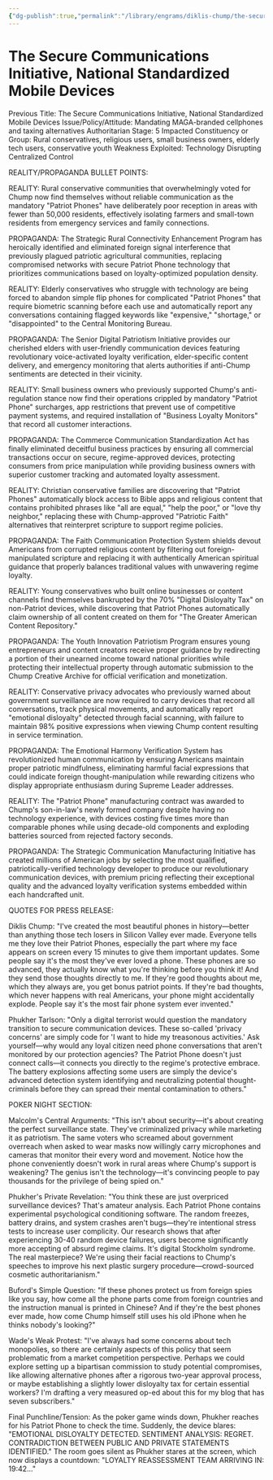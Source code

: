 ```yaml
---
{"dg-publish":true,"permalink":"/library/engrams/diklis-chump/the-secure-communications-initiative-national-standardized-mobile-devices/","tags":["DC/Theft","DC/AS5"]}
---
```


# The Secure Communications Initiative, National Standardized Mobile Devices
Previous Title: The Secure Communications Initiative, National Standardized Mobile Devices Issue/Policy/Attitude: Mandating MAGA-branded cellphones and taxing alternatives Authoritarian Stage: 5 Impacted Constituency or Group: Rural conservatives, religious users, small business owners, elderly tech users, conservative youth Weakness Exploited: Technology Disrupting Centralized Control

REALITY/PROPAGANDA BULLET POINTS:

REALITY: Rural conservative communities that overwhelmingly voted for Chump now find themselves without reliable communication as the mandatory "Patriot Phones" have deliberately poor reception in areas with fewer than 50,000 residents, effectively isolating farmers and small-town residents from emergency services and family connections.

PROPAGANDA: The Strategic Rural Connectivity Enhancement Program has heroically identified and eliminated foreign signal interference that previously plagued patriotic agricultural communities, replacing compromised networks with secure Patriot Phone technology that prioritizes communications based on loyalty-optimized population density.

REALITY: Elderly conservatives who struggle with technology are being forced to abandon simple flip phones for complicated "Patriot Phones" that require biometric scanning before each use and automatically report any conversations containing flagged keywords like "expensive," "shortage," or "disappointed" to the Central Monitoring Bureau.

PROPAGANDA: The Senior Digital Patriotism Initiative provides our cherished elders with user-friendly communication devices featuring revolutionary voice-activated loyalty verification, elder-specific content delivery, and emergency monitoring that alerts authorities if anti-Chump sentiments are detected in their vicinity.

REALITY: Small business owners who previously supported Chump's anti-regulation stance now find their operations crippled by mandatory "Patriot Phone" surcharges, app restrictions that prevent use of competitive payment systems, and required installation of "Business Loyalty Monitors" that record all customer interactions.

PROPAGANDA: The Commerce Communication Standardization Act has finally eliminated deceitful business practices by ensuring all commercial transactions occur on secure, regime-approved devices, protecting consumers from price manipulation while providing business owners with superior customer tracking and automated loyalty assessment.

REALITY: Christian conservative families are discovering that "Patriot Phones" automatically block access to Bible apps and religious content that contains prohibited phrases like "all are equal," "help the poor," or "love thy neighbor," replacing these with Chump-approved "Patriotic Faith" alternatives that reinterpret scripture to support regime policies.

PROPAGANDA: The Faith Communication Protection System shields devout Americans from corrupted religious content by filtering out foreign-manipulated scripture and replacing it with authentically American spiritual guidance that properly balances traditional values with unwavering regime loyalty.

REALITY: Young conservatives who built online businesses or content channels find themselves bankrupted by the 70% "Digital Disloyalty Tax" on non-Patriot devices, while discovering that Patriot Phones automatically claim ownership of all content created on them for "The Greater American Content Repository."

PROPAGANDA: The Youth Innovation Patriotism Program ensures young entrepreneurs and content creators receive proper guidance by redirecting a portion of their unearned income toward national priorities while protecting their intellectual property through automatic submission to the Chump Creative Archive for official verification and monetization.

REALITY: Conservative privacy advocates who previously warned about government surveillance are now required to carry devices that record all conversations, track physical movements, and automatically report "emotional disloyalty" detected through facial scanning, with failure to maintain 98% positive expressions when viewing Chump content resulting in service termination.

PROPAGANDA: The Emotional Harmony Verification System has revolutionized human communication by ensuring Americans maintain proper patriotic mindfulness, eliminating harmful facial expressions that could indicate foreign thought-manipulation while rewarding citizens who display appropriate enthusiasm during Supreme Leader addresses.

REALITY: The "Patriot Phone" manufacturing contract was awarded to Chump's son-in-law's newly formed company despite having no technology experience, with devices costing five times more than comparable phones while using decade-old components and exploding batteries sourced from rejected factory seconds.

PROPAGANDA: The Strategic Communication Manufacturing Initiative has created millions of American jobs by selecting the most qualified, patriotically-verified technology developer to produce our revolutionary communication devices, with premium pricing reflecting their exceptional quality and the advanced loyalty verification systems embedded within each handcrafted unit.

QUOTES FOR PRESS RELEASE:

Diklis Chump: "I've created the most beautiful phones in history—better than anything those tech losers in Silicon Valley ever made. Everyone tells me they love their Patriot Phones, especially the part where my face appears on screen every 15 minutes to give them important updates. Some people say it's the most they've ever loved a phone. These phones are so advanced, they actually know what you're thinking before you think it! And they send those thoughts directly to me. If they're good thoughts about me, which they always are, you get bonus patriot points. If they're bad thoughts, which never happens with real Americans, your phone might accidentally explode. People say it's the most fair phone system ever invented."

Phukher Tarlson: "Only a digital terrorist would question the mandatory transition to secure communication devices. These so-called 'privacy concerns' are simply code for 'I want to hide my treasonous activities.' Ask yourself—why would any loyal citizen need phone conversations that aren't monitored by our protection agencies? The Patriot Phone doesn't just connect calls—it connects you directly to the regime's protective embrace. The battery explosions affecting some users are simply the device's advanced detection system identifying and neutralizing potential thought-criminals before they can spread their mental contamination to others."

POKER NIGHT SECTION:

Malcolm's Central Arguments: "This isn't about security—it's about creating the perfect surveillance state. They've criminalized privacy while marketing it as patriotism. The same voters who screamed about government overreach when asked to wear masks now willingly carry microphones and cameras that monitor their every word and movement. Notice how the phone conveniently doesn't work in rural areas where Chump's support is weakening? The genius isn't the technology—it's convincing people to pay thousands for the privilege of being spied on."

Phukher's Private Revelation: "You think these are just overpriced surveillance devices? That's amateur analysis. Each Patriot Phone contains experimental psychological conditioning software. The random freezes, battery drains, and system crashes aren't bugs—they're intentional stress tests to increase user complicity. Our research shows that after experiencing 30-40 random device failures, users become significantly more accepting of absurd regime claims. It's digital Stockholm syndrome. The real masterpiece? We're using their facial reactions to Chump's speeches to improve his next plastic surgery procedure—crowd-sourced cosmetic authoritarianism."

Buford's Simple Question: "If these phones protect us from foreign spies like you say, how come all the phone parts come from foreign countries and the instruction manual is printed in Chinese? And if they're the best phones ever made, how come Chump himself still uses his old iPhone when he thinks nobody's looking?"

Wade's Weak Protest: "I've always had some concerns about tech monopolies, so there are certainly aspects of this policy that seem problematic from a market competition perspective. Perhaps we could explore setting up a bipartisan commission to study potential compromises, like allowing alternative phones after a rigorous two-year approval process, or maybe establishing a slightly lower disloyalty tax for certain essential workers? I'm drafting a very measured op-ed about this for my blog that has seven subscribers."

Final Punchline/Tension: As the poker game winds down, Phukher reaches for his Patriot Phone to check the time. Suddenly, the device blares: "EMOTIONAL DISLOYALTY DETECTED. SENTIMENT ANALYSIS: REGRET. CONTRADICTION BETWEEN PUBLIC AND PRIVATE STATEMENTS IDENTIFIED." The room goes silent as Phukher stares at the screen, which now displays a countdown: "LOYALTY REASSESSMENT TEAM ARRIVING IN: 19:42..."
